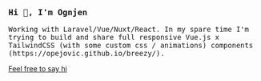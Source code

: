 
<h3 align="left" style="font-family: monospace;">Hi 👋, I'm Ognjen</h3>

<p style="font-family: monospace;">Working with Laravel/Vue/Nuxt/React. In my spare time I'm trying to build and share full responsive Vue.js x TailwindCSS (with some custom css / animations) components (https://opejovic.github.io/breezy/).</p>


<a href="mailto:opejovic@gmail.com" target="_blank">Feel free to say hi</a>
